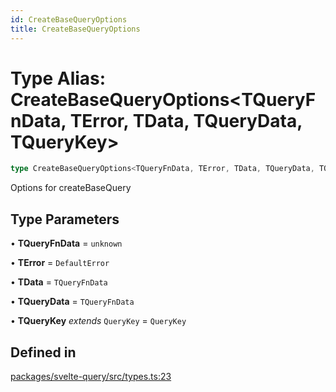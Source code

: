 ```yaml
---
id: CreateBaseQueryOptions
title: CreateBaseQueryOptions
---
```


# Type Alias: CreateBaseQueryOptions\<TQueryFnData, TError, TData, TQueryData, TQueryKey\>

```ts
type CreateBaseQueryOptions<TQueryFnData, TError, TData, TQueryData, TQueryKey>: QueryObserverOptions<TQueryFnData, TError, TData, TQueryData, TQueryKey>;
```

Options for createBaseQuery

## Type Parameters

• **TQueryFnData** = `unknown`

• **TError** = `DefaultError`

• **TData** = `TQueryFnData`

• **TQueryData** = `TQueryFnData`

• **TQueryKey** *extends* `QueryKey` = `QueryKey`

## Defined in

[packages/svelte-query/src/types.ts:23](https://github.com/TanStack/query/blob/27861961bbb36e9bc25fcd45cff21b5645f02f9b/packages/svelte-query/src/types.ts#L23)
